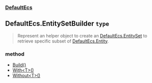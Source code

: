 ### [DefaultEcs](./DefaultEcs.md 'DefaultEcs')
## DefaultEcs.EntitySetBuilder `type`
>Represent an helper object to create an [DefaultEcs.EntitySet](./DefaultEcs-EntitySet.md 'DefaultEcs.EntitySet') to retrieve specific subset of [DefaultEcs.Entity](./DefaultEcs-Entity.md 'DefaultEcs.Entity').
### method
- [Build()](./DefaultEcs-EntitySetBuilder-Build().md 'DefaultEcs.EntitySetBuilder.Build()')
- [With&lt;T&gt;()](./DefaultEcs-EntitySetBuilder-With-T-().md 'DefaultEcs.EntitySetBuilder.With&lt;T&gt;()')
- [Without&lt;T&gt;()](./DefaultEcs-EntitySetBuilder-Without-T-().md 'DefaultEcs.EntitySetBuilder.Without&lt;T&gt;()')
